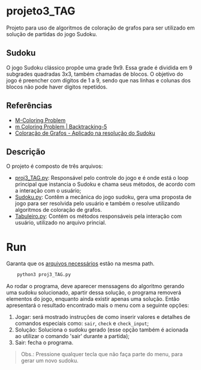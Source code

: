 # projeto3_TAG

Projeto para uso de algoritmos de coloração de grafos para ser utilizado em solução de partidas do jogo Sudoku.

## Sudoku

O jogo Sudoku clássico propõe uma grade 9x9. Essa grade é dividida em 9 subgrades quadradas 3x3, também chamadas de blocos. O objetivo do jogo é preencher com dígitos de 1 a 9, sendo que nas linhas e colunas dos blocos não pode haver dígitos repetidos.

## Referências

- [M-Coloring Problem](https://www.tutorialspoint.com/M-Coloring-Problem)
- [m Coloring Problem | Backtracking-5](https://www.geeksforgeeks.org/m-coloring-problem-backtracking-5/)
- [Coloração de Grafos - Aplicado na resolução do Sudoku](http://ceur-ws.org/Vol-1754/EPoGames_2016_AC_paper_2.pdf)

## Descrição

O projeto é composto de três arquivos:

- [proj3_TAG.py](./proj3_TAG.py): Responsável pelo controle do jogo e é onde está o loop principal que instancia o Sudoku e chama seus métodos, de acordo com a interação com o usuário;
- [Sudoku.py](./Sudoku.py): Contêm a mecânica do jogo sudoku, gera uma proposta de jogo para ser resolvida pelo usuário e também o resolve utilizando algoritmos de coloração de grafos.
- [Tabuleiro.py](./Tabuleiro.py): Contém os métodos responsáveis pela interação com usuário, utilizado no arquivo princial.

# Run
Garanta que os [arquivos necessários](#descrição) estão na mesma path.

```sh
    python3 proj3_TAG.py
```
Ao rodar o programa, deve aparecer menssagens do algoritmo gerando uma sudoku solucionado, apartir dessa solução, o programa removerá elementos do jogo, enquanto ainda existir apenas uma solução. Então apresentará o resultado encontrado mais o menu com a seguinte opções:

1. Jogar: será mostrado instruções de como inserir valores e detalhes de comandos especiais como: `sair`, `check` e `check_input`;
2. Solução: Soluciona o sudoku gerado (esse opção também é acionada ao utilizar o comando 'sair' durante a partida);
3. Sair: fecha o programa.

> Obs.: Pressione qualquer tecla que não faça parte do menu, para gerar um novo sudoku.
